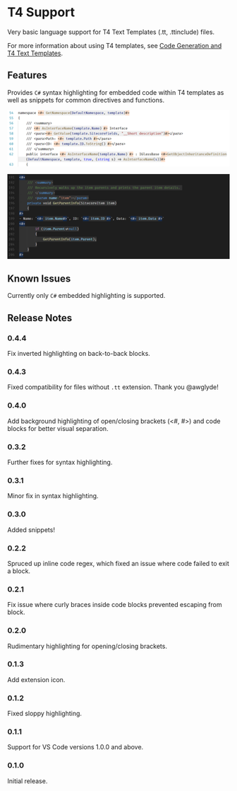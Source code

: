# T4 Support

Very basic language support for T4 Text Templates (.tt, .ttinclude) files.

For more information about using T4 templates, see [Code Generation and T4 Text Templates](https://docs.microsoft.com/en-us/visualstudio/modeling/code-generation-and-t4-text-templates).

## Features

Provides `C#` syntax highlighting for embedded code within T4 templates as well as snippets for common directives and functions.

![Light theme screenshot](./assets/screenshot1.png)

![Dark theme screenshot](./assets/screenshot2.png)

## Known Issues

Currently only `C#` embedded highlighting is supported.

## Release Notes

### 0.4.4

Fix inverted highlighting on back-to-back blocks.

### 0.4.3

Fixed compatibility for files without `.tt` extension. Thank you @awglyde!

### 0.4.0

Add background highlighting of open/closing brackets (<#, #>) and code blocks for better visual separation.

### 0.3.2

Further fixes for syntax highlighting.

### 0.3.1

Minor fix in syntax highlighting.

### 0.3.0

Added snippets!

### 0.2.2

Spruced up inline code regex, which fixed an issue where code failed to exit a block.

### 0.2.1

Fix issue where curly braces inside code blocks prevented escaping from block.

### 0.2.0

Rudimentary highlighting for opening/closing brackets.

### 0.1.3

Add extension icon.

### 0.1.2

Fixed sloppy highlighting.

### 0.1.1

Support for VS Code versions 1.0.0 and above.

### 0.1.0

Initial release.
